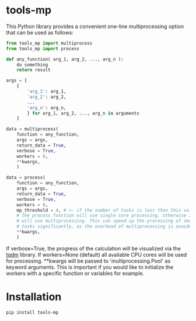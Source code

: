 # tools-mp

This Python library provides a convenient one-line multiprocessing option that can be used as follows:

```Python
from tools_mp import multiprocess
from tools_mp import process

def any_function( arg_1, arg_2, ..., arg_n ):
    do something
    return result

args = [ 
    {
        'arg_1': arg_1,
        'arg_2': arg_2,
        ...
        'arg_n': arg_n,
        } for arg_1, arg_2, ..., arg_n in arguments
    ]

data = multiprocess(
    function = any_function,
    args = args,
    return_data = True,
    verbose = True,
    workers = 8,
    **kwargs,
    )

data = process(
    function = any_function,
    args = args,
    return_data = True,
    verbose = True,
    workers = 8,
    mp_threshold = 4, # <- if the number of tasks is less than this value,
	# the process function will use single core processing, otherwise it
	# will use multiprocessing. This can speed up the processing of small
	# tasks significantly, as the overhead of multiprocessing is avoided.
    **kwargs,
    )


```

If verbose=True, the progress of the calculation will be visualized via the [tqdm](https://pypi.org/project/tqdm/) library.
If workers=None (default) all available CPU cores will be used for processing.
**kwargs will be passed to 'multiprocessing.Pool' as keyword arguments. This is important if you would like to initialize the workers with a specific function or variables for example.



# Installation

    pip install tools-mp